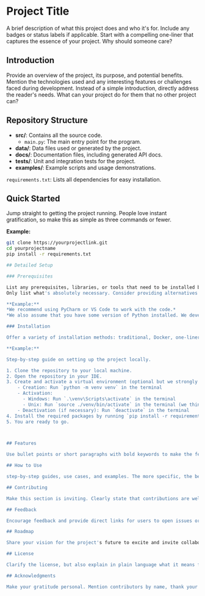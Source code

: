 # Project Title

A brief description of what this project does and who it's for. Include any badges or status labels if applicable.
Start with a compelling one-liner that captures the essence of your project. Why should someone care?

## Introduction

Provide an overview of the project, its purpose, and potential benefits. Mention the technologies used and any interesting features or challenges faced during development.
Instead of a simple introduction, directly address the reader's needs. What can your project do for them that no other project can?

## Repository Structure

- **src/**: Contains all the source code.
  - `main.py`: The main entry point for the program.
- **data/**: Data files used or generated by the project.
- **docs/**: Documentation files, including generated API docs.
- **tests/**: Unit and integration tests for the project.
- **examples/**: Example scripts and usage demonstrations.

`requirements.txt`: Lists all dependencies for easy installation.

## Quick Started

Jump straight to getting the project running. People love instant gratification, so make this as simple as three commands or fewer.

**Example:**
```bash
git clone https://yourprojectlink.git
cd yourprojectname
pip install -r requirements.txt

## Detailed Setup

### Prerequisites

List any prerequisites, libraries, or tools that need to be installed before running the project.
Only list what's absolutely necessary. Consider providing alternatives or shortcuts.

**Example:**
*We recommend using PyCharm or VS Code to work with the code.*
*We also assume that you have some version of Python installed. We developed using Python 3.10, but other versions should work as well.*

### Installation

Offer a variety of installation methods: traditional, Docker, one-liner scripts, etc. Cater to both novices and experts.

**Example:**

Step-by-step guide on setting up the project locally.

1. Clone the repository to your local machine.
2. Open the repository in your IDE.
3. Create and activate a virtual environment (optional but we strongly recommend it)
    - Creation: Run `python -m venv venv` in the terminal
    - Activation: 
      - Windows: Run `.\venv\Scripts\activate` in the terminal
      - Unix: Run `source ./venv/bin/activate` in the terminal (we think, not actually tested)
    - Deactivation (if necessary): Run `deactivate` in the terminal
4. Install the required packages by running `pip install -r requirements.txt` in the terminal.
5. You are ready to go.



## Features

Use bullet points or short paragraphs with bold keywords to make the features more skimmable. Include GIFs or screenshots to show your project in action.

## How to Use

step-by-step guides, use cases, and examples. The more specific, the better. Include troubleshooting tips for common issues.

## Contributing

Make this section is inviting. Clearly state that contributions are welcome, outline the types of contributions needed, and detail the process. Include a link to a CONTRIBUTING.md with more information.

## Feedback

Encourage feedback and provide direct links for users to open issues or contact you. Show that you value user input to improve the project.

## Roadmap

Share your vision for the project's future to excite and invite collaboration. What's next on the horizon?

## License

Clarify the license, but also explain in plain language what it means for users. Can they use it freely for commercial purposes? Contribute back?

## Acknowledgments

Make your gratitude personal. Mention contributors by name, thank your inspirations, and highlight how community feedback has shaped the project.
